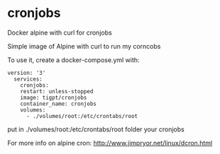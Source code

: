 # cronjobs
Docker alpine with curl for cronjobs

Simple image of Alpine with curl to run my corncobs

To use it, create a docker-compose.yml with:

```
version: '3'
  services:
    cronjobs:
    restart: unless-stopped
    image: tigpt/cronjobs
    container_name: cronjobs
    volumes:
      - ./volumes/root:/etc/crontabs/root
```

put in ./volumes/root:/etc/crontabs/root folder your cronjobs

For more info on alpine cron: http://www.jimpryor.net/linux/dcron.html
